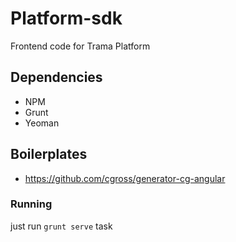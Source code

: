 # Platform-sdk
Frontend code for Trama Platform


## Dependencies
 - NPM
 - Grunt
 - Yeoman
 
## Boilerplates
 - https://github.com/cgross/generator-cg-angular
### Running
 just run `grunt serve` task
